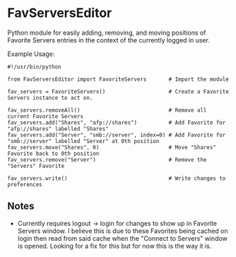 # FavServersEditor
Python module for easily adding, removing, and moving positions of Favorite Servers entries in the context of the currently logged in user.

Example Usage:
```
#!/usr/bin/python

from FavServersEditor import FavoriteServers       # Import the module

fav_servers = FavoriteServers()                    # Create a Favorite Servers instance to act on.
   
fav_servers.removeAll()                            # Remove all current Favorite Servers
fav_servers.add("Shares", "afp://shares")          # Add Favorite for "afp://shares" labelled "Shares"
fav_servers.add("Server", "smb://server", index=0) # Add Favorite for "smb://server" labelled "Server" at 0th position
fav_servers.move("Shares", 0)                      # Move "Shares" Favorite back to 0th position
fav_servers.remove("Server")                       # Remove the "Servers" Favorite

fav_servers.write()                                # Write changes to preferences

```

## Notes

- Currently requires logout -> login for changes to show up in Favorite Servers window. I believe this is due to these Favorites being cached on login then read from said cache when the "Connect to Servers" window is opened. Looking for a fix for this but for now this is the way it is.
